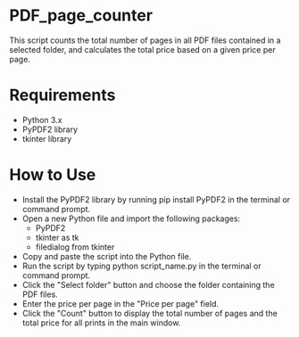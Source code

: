 # PDF_page_counter
This script counts the total number of pages in all PDF files contained in a selected folder, and calculates the total price based on a given price per page.

# Requirements
- Python 3.x
- PyPDF2 library
- tkinter library

# How to Use

- Install the PyPDF2 library by running pip install PyPDF2 in the terminal or command prompt.
- Open a new Python file and import the following packages:
    - PyPDF2
    - tkinter as tk
    - filedialog from tkinter
- Copy and paste the script into the Python file.
- Run the script by typing python script_name.py in the terminal or command prompt.
- Click the "Select folder" button and choose the folder containing the PDF files.
- Enter the price per page in the "Price per page" field.
- Click the "Count" button to display the total number of pages and the total price for all prints in the main window.
